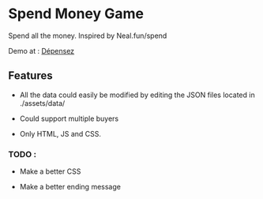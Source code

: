 # Spend Money Game

 Spend all the money. Inspired by Neal.fun/spend



Demo at : [Dépensez](https://discode.fr/games/Spend-Money-Game/)

## Features

- All the data could easily be modified by editing the JSON files located in ./assets/data/

- Could support multiple buyers

- Only HTML, JS and CSS.

### TODO :

- Make a better CSS

- Make a better ending message
